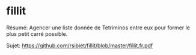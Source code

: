 # fillit

Résumé: Agencer une liste donnée de Tetriminos entre eux pour former le plus petit carré possible.

Sujet: https://github.com/rsibiet/fillit/blob/master/fillit.fr.pdf
